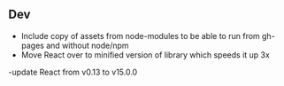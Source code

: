 ## Dev

- Include copy of assets from node-modules to be able to run from gh-pages and without node/npm
- Move React over to minified version of library which speeds it up 3x

-update React from v0.13 to v15.0.0
